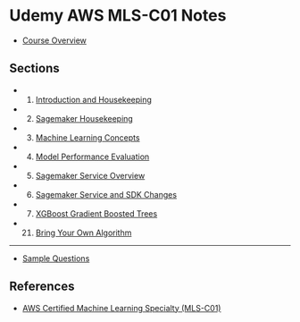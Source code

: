# Udemy AWS MLS-C01 Notes

- [Course Overview](./overview.md)

## Sections

- 1. [Introduction and Housekeeping](./01_introduction_and_housekeeping.md)
- 2. [Sagemaker Housekeeping](./02_sagemaker_housekeeping.md)
- 3. [Machine Learning Concepts](./03_ml_concepts.md)
- 4. [Model Performance Evaluation](./04_model_performance_evaluation.md)
- 5. [Sagemaker Service Overview](./05_sagemaker_service_overview.md)
- 6. [Sagemaker Service and SDK Changes](./06_sagemaker_service_and_sdk_changes.md)
- 7. [XGBoost Gradient Boosted Trees](./07_xgboost_gradient_boosted_trees.md)
- 21. [Bring Your Own Algorithm](./21_bringing_your_own_algorithm.md)

---

- [Sample Questions](./sample_questions.md)

## References

- [AWS Certified Machine Learning Specialty (MLS-C01)](https://www.udemy.com/course/aws-machine-learning-a-complete-guide-with-python/)

